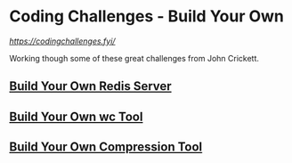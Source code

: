 # Coding Challenges - Build Your Own
*https://codingchallenges.fyi/*

Working though some of these great challenges from John Crickett.

## [Build Your Own Redis Server](challenges/redis/README.md)

## [Build Your Own wc Tool](challenges/wc/README.md)

## [Build Your Own Compression Tool](challenges/huffman/README.md)
